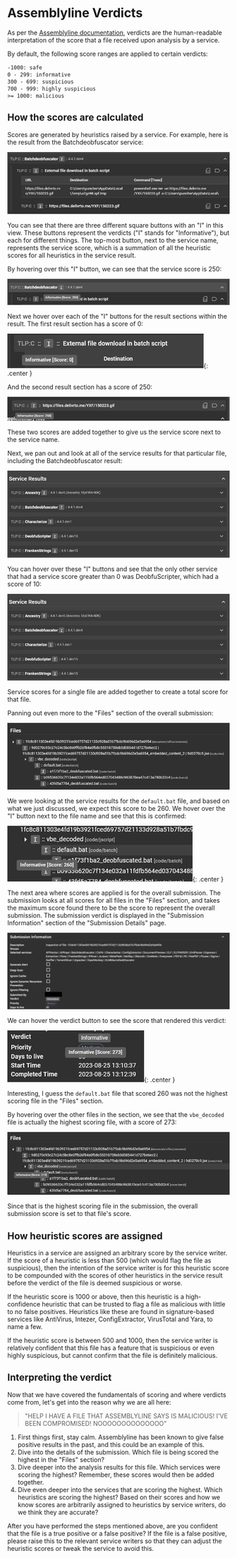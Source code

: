 # Assemblyline Verdicts

As per the [Assemblyline documentation](../../odm/models/config/#verdicts), verdicts are the human-readable
interpretation of the score that a file received upon analysis by a service.

By default, the following score ranges are applied to certain verdicts:

```
-1000: safe
0 - 299: informative
300 - 699: suspicious
700 - 999: highly suspicious
>= 1000: malicious
```

## How the scores are calculated

Scores are generated by heuristics raised by a service. For example, here is the result from the Batchdeobfuscator service:

![Batchdeobfuscator service result](./images/bd_service_result.png)

You can see that there are three different square buttons with an "I" in this view. These buttons represent the verdicts ("I" stands for "Informative"), but each for different things. The top-most button, next to the service name, represents the service score, which is a summation of all the heuristic scores for all heuristics in the service result.

By hovering over this "I" button, we can see that the service score is 250:

![Service score](./images/service_score.png)

Next we hover over each of the "I" buttons for the result sections within the result. The first result section has a score of 0:

![First result section score](./images/first_result_section_score.png){: .center }

And the second result section has a score of 250:

![Second result section score](./images/second_result_section_score.png)

These two scores are added together to give us the service score next to the service name.

Next, we pan out and look at all of the service results for that particular file, including the Batchdeobfuscator result:

![Service results section](./images/service_results_section.png)

You can hover over these "I" buttons and see that the only other service that had a service score greater than 0 was DeobfuScripter, which had a score of 10:

![DeobfuScripter service score](./images/deob_service_score.png)

Service scores for a single file are added together to create a total score for that file.

Panning out even more to the "Files" section of the overall submission:

![Files section](./images/files_section.png)

We were looking at the service results for the `default.bat` file, and based on what we just discussed, we expect this score to be 260. We hover over the "I" button next to the file name and see that this is confirmed:

![default.bat score](./images/default_bat_score.png){: .center }

The next area where scores are applied is for the overall submission. The submission looks at all scores for all files in the "Files" section, and takes the maximum score found there to be the score to represent the overall submission. The submission verdict is displayed in the "Submission Information" section of the "Submission Details" page.

![Verdict in Submission Information](./images/verdict_in_sub_info.png)

We can hover the verdict button to see the score that rendered this verdict:

![Score that mapped to verdict for Submission](./images/score_mapped_to_verdict_in_sub.png){: .center }

Interesting, I guess the `default.bat` file that scored 260 was not the highest scoring file in the "Files" section.

By hovering over the other files in the section, we see that the `vbe_decoded` file is actually the highest scoring file, with a score of 273:

![vbe_decoded score](./images/vbe_decoded_score.png)

Since that is the highest scoring file in the submission, the overall submission score is set to that file's score.

## How heuristic scores are assigned

Heuristics in a service are assigned an arbitrary score by the service writer. 
If the score of a heuristic is less than 500 (which would flag the file as suspicious), then the intention of the service writer is for this heuristic score to be compounded with the scores of other heuristics in the service result before the verdict of the file is deemed suspicious or worse. 

If the heuristic score is 1000 or above, then this heuristic is a high-confidence heuristic that can be trusted to flag a file as malicious with little to no false positives. Heuristics like these are found in signature-based services like AntiVirus, Intezer, ConfigExtractor, VirusTotal and Yara, to name a few.

If the heuristic score is between 500 and 1000, then the service writer is relatively confident that this file has a feature that is suspicious or even highly suspicious, but cannot confirm that the file is definitely malicious.

## Interpreting the verdict

Now that we have covered the fundamentals of scoring and where verdicts come from, let's get into the reason why we are all here:

> "HELP I HAVE A FILE THAT ASSEMBLYLINE SAYS IS MALICIOUS! I'VE BEEN COMPROMISED! NOOOOOOOOOOOOOO"

1. First things first, stay calm. Assemblyline has been known to give false positive results in the past, and this could be an example of this. 
2. Dive into the details of the submission. Which file is being scored the highest in the "Files" section?
3. Dive deeper into the analysis results for this file. Which services were scoring the highest? Remember, these scores would then be added together.
4. Dive even deeper into the services that are scoring the highest. Which heuristics are scoring the highest? Based on their scores and how we know scores are arbitrarily assigned to heuristics by service writers, do we think they are accurate?

After you have performed the steps mentioned above, are you confident that the file is a true positive or a false positive? If the file is a false positive, please raise this to the relevant service writers so that they can adjust the heuristic scores or tweak the service to avoid this.
